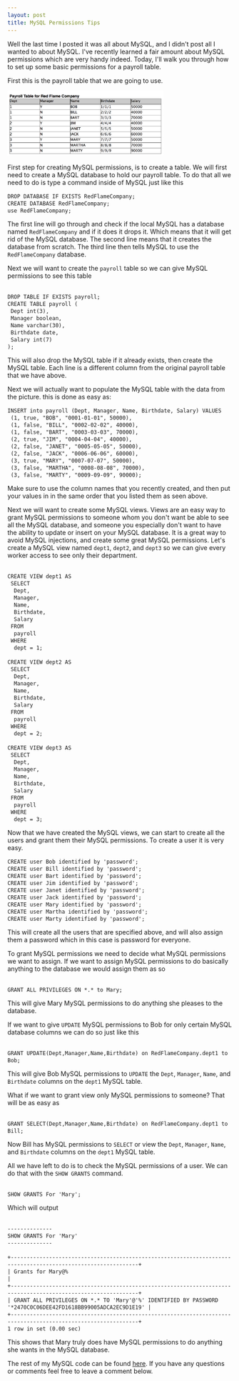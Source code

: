 ```yaml
---
layout: post
title: MySQL Permissions Tips
---
```


Well the last time I posted it was all about MySQL, and I didn't post all I wanted to about MySQL. I've recently learned a fair amount about MySQL permissions which are very handy indeed. Today, I'll walk you through how to set up some basic permissions for a payroll table. 

First this is the payroll table that we are going to use. 

<img src='/assets/mysql-permissions/payroll.png' width='350px' />

First step for creating MySQL permissions, is to create a table. We will first need to create a MySQL database to hold our payroll table. To do that all we need to do is type a command inside of MySQL just like this

```
DROP DATABASE IF EXISTS RedFlameCompany;
CREATE DATABASE RedFlameCompany;
use RedFlameCompany;

```

The first line will go through and check if the local MySQL has a database named `RedFlameCompany` and if it does it drops it. Which means that it will get rid of the MySQL database. The second line means that it creates the database from scratch. The third line then tells MySQL to use the `RedFlameCompany` database.

Next we will want to create the `payroll` table so we can give MySQL permissions to see this table

```

DROP TABLE IF EXISTS payroll;
CREATE TABLE payroll (
 Dept int(3),
 Manager boolean,
 Name varchar(30),
 Birthdate date,
 Salary int(7)
);

```

This will also drop the MySQL table if it already exists, then create the MySQL table. Each line is a different column from the original payroll table that we have above.

Next we will actually want to populate the MySQL table with the data from the picture. this is done as easy as:

```
INSERT into payroll (Dept, Manager, Name, Birthdate, Salary) VALUES
 (1, true, "BOB", "0001-01-01", 50000),
 (1, false, "BILL", "0002-02-02", 40000),
 (1, false, "BART", "0003-03-03", 70000),
 (2, true, "JIM", "0004-04-04", 40000),
 (2, false, "JANET", "0005-05-05", 50000),
 (2, false, "JACK", "0006-06-06", 60000),
 (3, true, "MARY", "0007-07-07", 50000),
 (3, false, "MARTHA", "0008-08-08", 70000),
 (3, false, "MARTY", "0009-09-09", 90000);

```
Make sure to use the column names that you recently created, and then put your values in in the same order that you listed them as seen above.

Next we will want to create some MySQL views. Views are an easy way to grant MySQL permissions to someone whom you don't want be able to see all the MySQL database, and someone you especially don't want to have the ability to update or insert on your MySQL database. It is a great way to avoid MySQL injections, and create some great MySQL permissions. Let's create a MySQL view named `dept1`, `dept2`, and `dept3` so we can give every worker access to see only their department.

```

CREATE VIEW dept1 AS 
 SELECT 
  Dept,
  Manager,
  Name,
  Birthdate,
  Salary
 FROM
  payroll
 WHERE
  dept = 1;

CREATE VIEW dept2 AS 
 SELECT 
  Dept,
  Manager,
  Name,
  Birthdate,
  Salary
 FROM
  payroll
 WHERE
  dept = 2;

CREATE VIEW dept3 AS 
 SELECT 
  Dept,
  Manager,
  Name,
  Birthdate,
  Salary
 FROM
  payroll
 WHERE
  dept = 3;

``` 

Now that we have created the MySQL views, we can start to create all the users and grant them their MySQL permissions. To create a user it is very easy. 

```
CREATE user Bob identified by 'password';
CREATE user Bill identified by 'password';
CREATE user Bart identified by 'password';
CREATE user Jim identified by 'password';
CREATE user Janet identified by 'password';
CREATE user Jack identified by 'password';
CREATE user Mary identified by 'password';
CREATE user Martha identified by 'password';
CREATE user Marty identified by 'password';

```

This will create all the users that are specified above, and will also assign them a password which in this case is password for everyone. 

To grant MySQL permissions we need to decide what MySQL permissions we want to assign. If we want to assign MySQL permissions to do basically anything to the database we would assign them as so

```

GRANT ALL PRIVILEGES ON *.* to Mary;

```

This will give Mary MySQL permissions to do anything she pleases to the database.

If we want to give `UPDATE` MySQL permissions to Bob for only certain MySQL database columns we can do so just like this

```

GRANT UPDATE(Dept,Manager,Name,Birthdate) on RedFlameCompany.dept1 to Bob;

```

This will give Bob MySQL permissions to `UPDATE` the `Dept`, `Manager`, `Name`, and `Birthdate` columns on the `dept1` MySQL table. 

What if we want to grant view only MySQL permissions to someone? That will be as easy as 

```

GRANT SELECT(Dept,Manager,Name,Birthdate) on RedFlameCompany.dept1 to Bill;

```

Now Bill has MySQL permissions to `SELECT` or view the `Dept`, `Manager`, `Name`, and `Birthdate` columns on the `dept1` MySQL table. 

All we have left to do is to check the MySQL permissions of a user. We can do that with the `SHOW GRANTS` command. 

```

SHOW GRANTS For 'Mary';

```

Which will output

```

--------------
SHOW GRANTS For 'Mary'
--------------

+--------------------------------------------------------------------------------------------------------------+
| Grants for Mary@%                                                                                            |
+--------------------------------------------------------------------------------------------------------------+
| GRANT ALL PRIVILEGES ON *.* TO 'Mary'@'%' IDENTIFIED BY PASSWORD '*2470C0C06DEE42FD1618BB99005ADCA2EC9D1E19' |
+--------------------------------------------------------------------------------------------------------------+
1 row in set (0.00 sec)

```

This shows that Mary truly does have MySQL permissions to do anything she wants in the MySQL database. 

The rest of my MySQL code can be found [here](https://github.com/ZachCustomBit/School/tree/master/cs-4307). If you have any questions or comments feel free to leave a comment below.